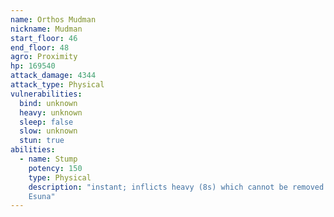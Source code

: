 ```yaml
---
name: Orthos Mudman
nickname: Mudman
start_floor: 46
end_floor: 48
agro: Proximity
hp: 169540
attack_damage: 4344
attack_type: Physical
vulnerabilities:
  bind: unknown
  heavy: unknown
  sleep: false
  slow: unknown
  stun: true
abilities:
  - name: Stump
    potency: 150
    type: Physical
    description: "instant; inflicts heavy (8s) which cannot be removed with
    Esuna"
---
```

